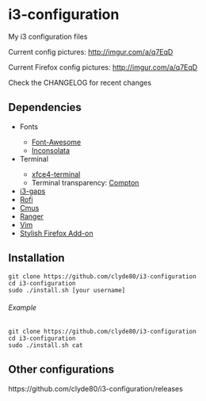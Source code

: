 # i3-configuration
My i3 configuration files

Current config pictures: http://imgur.com/a/q7EqD

Current Firefox config pictures: http://imgur.com/a/q7EqD

Check the CHANGELOG for recent changes

<h2>Dependencies</h2>
<ul>
<li>Fonts</li>
<ul>
<li><a href="http://fontawesome.io/">Font-Awesome</a></li>
<li><a href="https://fonts.google.com/specimen/Inconsolata">Inconsolata</a></li>
</ul>
<li>Terminal</li>
<ul>
<li><a href="https://launchpad.net/xfce4-terminal">xfce4-terminal</a></li>
<li>Terminal transparency: <a href="https://github.com/chjj/compton">Compton</a></li>
</ul>
<li><a href="https://github.com/Airblader/i3">i3-gaps</a></li>
<li><a href="https://github.com/DaveDavenport/rofi">Rofi</a></li>
<li><a href="https://github.com/cmus/cmus">Cmus</a></li>
<li><a href="https://github.com/ranger/ranger">Ranger</a></li>
<li><a href="https://github.com/vim/vim">Vim</a></li>
<li><a href="https://addons.mozilla.org/en-US/firefox/addon/stylish/">Stylish Firefox Add-on</a></li>
</ul>

<h2>Installation</h2>
<code>git clone https://github.com/clyde80/i3-configuration</code><br>
<code>cd i3-configuration</code><br>
<code>sudo ./install.sh [your username]</code>

<h6>Example</h6>
<code>git clone https://github.com/clyde80/i3-configuration</code><br>
<code>cd i3-configuration</code><br>
<code>sudo ./install.sh cat</code>

<h2>Other configurations</h2>
https://github.com/clyde80/i3-configuration/releases
